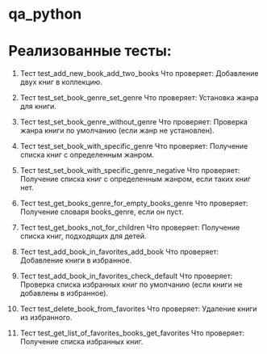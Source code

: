 # qa_python

# Реализованные тесты:

1. Тест test_add_new_book_add_two_books
Что проверяет: Добавление двух книг в коллекцию.

2. Тест test_set_book_genre_set_genre
Что проверяет: Установка жанра для книги.

3. Тест test_set_book_genre_without_genre
Что проверяет: Проверка жанра книги по умолчанию (если жанр не установлен).

4. Тест test_set_book_with_specific_genre
Что проверяет: Получение списка книг с определенным жанром.

5. Тест test_set_book_with_specific_genre_negative
Что проверяет: Получение списка книг с определенным жанром, если таких книг нет.

6. Тест test_get_books_genre_for_empty_books_genre
Что проверяет: Получение словаря books_genre, если он пуст.

7. Тест test_get_books_not_for_children
Что проверяет: Получение списка книг, подходящих для детей.

8. Тест test_add_book_in_favorites_add_book
Что проверяет: Добавление книги в избранное.

9. Тест test_add_book_in_favorites_check_default
Что проверяет: Проверка списка избранных книг по умолчанию (если книги не добавлены в избранное).

10. Тест test_delete_book_from_favorites
Что проверяет: Удаление книги из избранного.


11. Тест test_get_list_of_favorites_books_get_favorites
Что проверяет: Получение списка избранных книг.